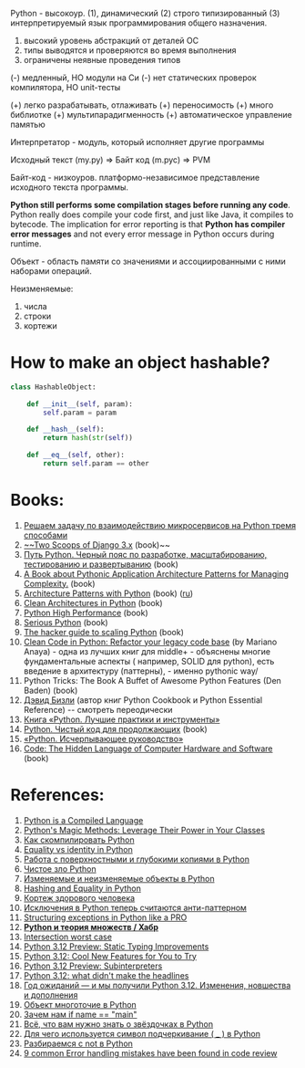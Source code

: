 Python - высокоур. (1), динамический (2) строго типизированный (3) интерпретируемый язык программирования общего назначения.
1. высокий уровень абстракций от деталей ОС
2. типы выводятся и проверяются во время выполнения
3. ограничены неявные проведения типов

(-) медленный, НО модули на Си
(-) нет статических проверок компилятора, НО unit-тесты

(+) легко разрабатывать, отлаживать
(+) переносимость
(+) много библиотке
(+) мультипарадигменность 
(+) автоматическое управление памятью

Интерпретатор - модуль, который исполняет другие программы

Исходный текст (my.py) => Байт код (m.pyc) => PVM 

Байт-код - низкоуров. платформо-независимое представление исходного текста программы.

**Python still performs some compilation stages before running any code**. Python really does compile your code first, and just like Java, it compiles to bytecode. The implication for error reporting is that **Python has compiler error messages** and not every error message in Python occurs during runtime.

Объект - область памяти со значениями и ассоциированными с ними наборами операций.

Неизменяемые:
1. числа
2. строки 
3. кортежи

# How to make an object hashable?

```Python
class HashableObject:  
  
    def __init__(self, param):  
        self.param = param  
  
    def __hash__(self):  
        return hash(str(self))
  
    def __eq__(self, other):  
        return self.param == other
```

# Books:

1. [Решаем задачу по взаимодействию микросервисов на Python тремя способами](https://habr.com/ru/companies/selectel/articles/724278/)
2. [~~Two Scoops of Django 3.x](http://libgen.rs/book/index.php?md5=E0DACBC45EF304D4CF7A1834ADC0688E) (book)~~
3. [Путь Python. Черный пояс по разработке, масштабированию, тестированию и развертыванию](http://libgen.rs/book/index.php?md5=5A6DBBD2EE098B4C7814F83D1DB7E023) (book)
4. [A Book about Pythonic Application Architecture Patterns for Managing Complexity.](https://github.com/cosmicpython/book) (book)
5. [Architecture Patterns with Python](http://libgen.rs/book/index.php?md5=3C25B72C2A1F697493D2154568C2548A) (book) ([ru](https://habr.com/ru/company/piter/blog/588060/))
6. [Clean Architectures in Python](http://libgen.rs/book/index.php?md5=3F143E1E2FDA15BF076E00F9166C8923) (book)
7. [Python High Performance](http://libgen.rs/book/index.php?md5=38086B4AEAB05B123654486E9D26B013) (book)
8. [Serious Python](http://libgen.rs/book/index.php?md5=9CBE93B588D4CD54CD120C02A7945A9D) (book)
9. [The hacker guide to scaling Python](http://libgen.rs/book/index.php?md5=5F2AC324A3E9EFE5E823B717B5A87894) (book)
10. [Clean Code in Python: Refactor your legacy code base](http://libgen.rs/book/index.php?md5=3AA57D783700133B60D5CE69BC731066) (by Mariano Anaya) - одна из лучших книг для middle+ - объяснены многие фундаментальные аспекты ( например, SOLID для python), есть введение в архитектуру (паттерны), - именно pythonic way/
11. Python Tricks: The Book A Buffet of Awesome Python Features (Den Baden) (book)
12. [Дэвид Бизли](https://www.youtube.com/user/dabeazllc/videos) (автор книг Python Cookbook и Python Essential Reference) -- смотреть переодически
13. [Книга «Python. Лучшие практики и инструменты»](https://habr.com/ru/company/piter/blog/556786/)
14. [Python. Чистый код для продолжающих](http://libgen.rs/book/index.php?md5=E49284A956AA70798160D0E2C1ABA195) (book)
15. [«Python. Исчерпывающее руководство»](http://libgen.rs/book/index.php?md5=9FFD0F039915B302BB804168FB51D358)
16. [Code: The Hidden Language of Computer Hardware and Software](http://libgen.rs/book/index.php?md5=130395E5B96E02116CCEA941BCB42DDD) (book)

# References:

1. [Python is a Compiled Language](!https://eddieantonio.ca/blog/2023/10/25/python-is-a-compiled-language/)
2. [Python's Magic Methods: Leverage Their Power in Your Classes](https://realpython.com/python-magic-methods/#retrieving-attributes)
3. [Как скомпилировать Python](https://habr.com/ru/companies/exness/articles/542106/)
4. [Equality vs identity in Python](https://www.pythonmorsels.com/equality-vs-identity/)
5. [Работа с поверхностными и глубокими копиями в Python](https://habr.com/ru/companies/ruvds/articles/702486/)
6. [Чистое зло Python](https://habr.com/ru/companies/oleg-bunin/articles/485960/)
7. [Изменяемые и неизменяемые объекты в Python](https://habr.com/ru/companies/otus/articles/664302/)
8. [Hashing and Equality in Python](!https://eng.lyft.com/hashing-and-equality-in-python-2ea8c738fb9d)
9. [Кортеж здорового человека](https://habr.com/ru/articles/438162/)
10. [Исключения в Python теперь считаются анти-паттерном](https://habr.com/ru/companies/oleg-bunin/articles/445234/)
11. [Structuring exceptions in Python like a PRO](https://guicommits.com/how-to-structure-exception-in-python-like-a-pro/)
12. [**Python и теория множеств / Хабр**](https://habr.com/ru/post/516858/)
13. [Intersection worst case](https://www.notion.so/Python-cbacb905d0ea43f5b5bac1fadb228bc4?pvs=21)
14. [Python 3.12 Preview: Static Typing Improvements](https://realpython.com/python312-typing/)
15. [Python 3.12: Cool New Features for You to Try](https://realpython.com/python312-new-features/)
16. [Python 3.12 Preview: Subinterpreters](https://realpython.com/python312-subinterpreters/)
17. [Python 3.12: what didn't make the headlines](https://www.bitecode.dev/p/python-312-what-didnt-make-the-headlines)
18. [Год ожиданий — и мы получили Python 3.12. Изменения, новшества и дополнения](https://habr.com/ru/companies/selectel/articles/761914/)
19. [Объект многоточие в Python](https://habr.com/ru/companies/otus/articles/716174/)
20. [Зачем нам if name == "main"](https://teletype.in/@pythontalk/if_name_name)
21. [Всё, что вам нужно знать о звёздочках в Python](https://teletype.in/@pythontalk/python_asteriks)
22. [Для чего используется символ подчеркивание ( _ ) в Python](https://webdevblog.ru/dlya-chego-ispolzuetsya-simvol-podcherkivanie-_-v-python/)
23. [Разбираемся с not в Python](https://habr.com/ru/companies/otus/articles/542474/)
24. [9 common Error handling mistakes have been found in code review](https://iorilan.medium.com/9-common-error-handling-mistakes-have-been-found-in-code-review-ab935955283d)